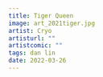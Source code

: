 ```yaml
---
title: Tiger Queen
image: art_2021tiger.jpg
artist: Cryo
artisturl: ""
artistcomic: ""
tags: dan lin
date: 2022-03-26
---
```

